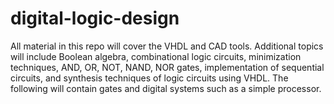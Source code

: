 # digital-logic-design
All material in this repo will cover the VHDL and CAD tools.  Additional topics will include Boolean algebra, combinational logic circuits, minimization techniques, AND, OR, NOT, NAND, NOR gates, implementation of sequential circuits, and synthesis techniques of logic circuits using VHDL.  The following will contain gates and digital systems such as a simple processor.
